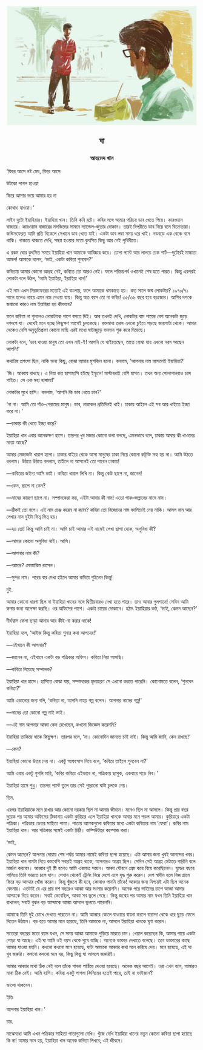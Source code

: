 <div align=center> <img align=center src='../images/prothomalo/ঘা@আহমেদ-খান.jpg' width=500px >

<h2 align=center>ঘা</h4><h3 align=center>আহমেদ খান</h3></div>

‘ফিরে আসে নষ্ট মেঘ, ফিরে আসে

উটকো পাগল হাওয়া

ফিরে আসার ভয়ে আমার হয় না

কোথাও যাওয়া।’

লাইন দুটো ইয়াহিয়ার। ইয়াহিয়া খান। তিনি কবি বটে। কবির সঙ্গে আমার পরিচয় ডাব খেতে গিয়ে। কারওয়ান বাজারে। কারওয়ান বাজারের মসজিদের সামনে স্যান্ডেল–জুতার দোকান। তারই বিপরীতে ডাব নিয়ে বসে বিক্রেতারা। জন্ডিসফেরত আমি প্রতি বিকেলে সেখানে ডাব খেতে যাই। একটা ডাব লম্বা সময় ধরে খাই। নড়বড়ে এক বেঞ্চে বসে থাকি। থাকতে থাকতে দেখি, সন্ধ্যা হওয়ার মতো কুৎসিত কিছু আর নেই পৃথিবীতে।

এ রকম ঘোর কুৎসিত সময়ে ইয়াহিয়া খান আমাকে আবিষ্কার করে। ঢোলা প্যান্ট আর লালচে চেক শার্ট—দুটোরই মান্ধাতা আমল! আমাকে বলেন, ‘ভাই, একটা কবিতা শুনবেন?’

কবিতায় আমার কোনো আগ্রহ নেই, কবিতে তো আরও নেই। ফলে পরিচয়পর্ব ওখানেই শেষ হতে পারত। কিন্তু এরপরই লোকটা বলে উঠল, ‘আমি ইয়াহিয়া, ইয়াহিয়া খান!’

এই নাম এখন মিরজাফরের মতোই এই বাংলায়; ফলে আমাকে থমকাতে হয়। কত সালে জন্ম লোকটার? ১৯৭০/৭১ সালে হলেও নাহয় এমন নাম দেওয়া যায়। কিন্তু অত বয়স তো না কবির! ৩৫/৩৬ বছর হবে বড়জোর। আশির দশকে জন্মানো কারও নাম ইয়াহিয়া হয় কীভাবে?

ফলে কবিতা না শুনলেও লোকটাকে পাশে বসতে দিই। আর তখনই দেখি, লোকটার বাম পায়ের বেশ অনেকটা জুড়ে দগদগে ঘা। দেখেই মনে হচ্ছে কিছুক্ষণ আগেই চুলকেছে। রক্তমাখা তরল এখনো চুইয়ে পড়ছে জায়গাটা থেকে। আমার থেকেও বেশি অনুভূতিপ্রবণ কোনো মাছি এরই মধ্যে ঘাটাজুড়ে ভনভন শুরু করে দিয়েছে।

লোকটা বলে, ‘ডাব খাওয়া মানুষ তো এখন নাই-ই! আপনি যে খাইতেছেন, তাতে বোঝা যায় এখনো নরম আছেন আপনি!’

কথাটায় প্রশংসা ছিল, নাকি অন্য কিছু, বোঝা আমার মুশকিল হলো। বললাম, ‘আপনার নাম আসলেই ইয়াহিয়া?’

‘জি। আব্বায় রাখছে। এ নিয়া কত হাসাহাসি হইছে ইস্কুলে! মাস্টাররাই বেশি হাসত। তখন অন্য পোলাপানরাও চান্স পাইত। সে এক মহা হাঙ্গামা!’

লোকটার মুখে হাসি। বললাম, ‘আপনি কি ডাব খেতে চান?’

‘না না। আমি তো গাঁও–গেরামের মানুষ। ডাব, নারকেল প্রতিদিনই খাই। ঢাকায় আইলে এই সব আর খাইতে ইচ্ছা করে না।’

—ঢাকায় কী খেতে ইচ্ছা করে?

ইয়াহিয়া খান এবার অনেকক্ষণ হাসে। তারপর খুব মজার কোনো কথা বলছে, এমনভাবে বলে, ঢাকায় আবার কী খাওনের মতো আছে?

আমার মেজাজটা খারাপ হলো। ঢাকার বাইরে থেকে আসা মানুষের ঢাকা নিয়ে কোনো কটূক্তি সহ্য হয় না। আমি উঠতে ধরলাম। উঠতে উঠতে বললাম, তাইলে না আসলেই তো পারেন ঢাকায়!

—কবিতার জইন্য আসি ভাই। কবিতা খারাপ লিখি না। কিন্তু কেউ ছাপে না, জানেন!

—কেন, ছাপে না কেন?

—নামের কারণে ছাপে না। সম্পাদকেরা কয়, এইটা আবার কী নাম! এতো পাক–জল্লাদের নামে নাম।

—ঠিকই তো বলে। এই নাম চেঞ্জ করেন না ক্যান? কবিরা তো নিজেদের নাম বদলিয়েই নেয় নাকি। আসল নাম আর লেখার নাম দুইটা ভিন্ন ভিন্ন হয়।

—হয় তো! কিন্তু আমি চাই না। আমি চাই আমার এই নামেই লেখা ছাপা হোক, অসুবিধা কী?

—আমার কোনো অসুবিধা নাই। আসি।

—আপনার নাম কী?

—আমার? মোস্তাকিম রাসেল।

—সুন্দর নাম। পরের বার দেখা হইলে আমার কবিতা শুইনেন কিন্তু!

দুই.

আমার কোনো ধারণা ছিল না ইয়াহিয়া খানের সঙ্গে দ্বিতীয়বারও দেখা হতে পারে। তাও আবার গুলশানে! সেদিন আমি রুনার জন্য অপেক্ষা করছি। ওর অফিসের পাশে। একটা চায়ের দোকানে। হঠাৎ ইয়াহিয়ার কণ্ঠ, ‘ভাই, কেমন আছেন?’

দীর্ঘশ্বাস ফেলা ছাড়া আমার আর কীই–বা করার থাকে!

ইয়াহিয়া বলে, ‘আইজ কিন্তু কবিতা শুনার কথা আপনের!’

—এইখানে কী আপনার?

—জানেন না, এইখানে একটা বড় পত্রিকার অফিস। কবিতা নিয়া আসছি।

—কবিতা নিয়েছে সম্পাদক?

ইয়াহিয়া খান হাসে। হাসিতে বোঝা যায়, সম্পাদকের হৃদয়হরণ সে এখনো করতে পারেনি। কোনোমতে বলেন, ‘শুনবেন কবিতা?’

আমি এড়ানোর জন্য বলি, ‘কবিতা না, আপনি নাহয় গল্প বলেন। আপনার নামের গল্প!’

—নামের তো কোনো গল্প নাই ভাই।

—এই নাম আপনার আব্বা কেন রেখেছেন, কখনো জিজ্ঞেস করেননি?

ইয়াহিয়া তাকিয়ে থাকে কিছুক্ষণ। তারপর বলে, ‘না। কোনোদিন জানতে চাই নাই। কিন্তু আমি জানি, কেন রাখছে!’

—কেন?

ইয়াহিয়া কোনো উত্তর দেয় না। একটু আফসোস নিয়ে বলে, ‘কবিতা তাইলে শুনবেন না?’

আমি এবার একটু গুগলি মারি, ‘কবির কবিতা এইভাবে না, পত্রিকায় ছাপুক, একবারে পড়ে নিব।’

ইয়াহিয়া হাসে শুধু। তারপর প্যান্ট তুলে তার সেই পুরোনো ঘাটা চুলকে নেয়।

তিন.

এরপর ইয়াহিয়াকে মনে রাখার আর কোনো দরকার ছিল না আমার জীবনে। মনেও ছিল না আসলে। কিন্তু প্রায় বছর দুয়েক পর আমার অফিসের ঠিকানায় একটা কুরিয়ার এলে ইয়াহিয়া খানকে আবার মনে পড়ল আমার। কুরিয়ারে একটা পত্রিকা। পত্রিকার ভেতর সাহিত্য পাতা। পাতায় অনেকগুলো কবিতার মধ্যে একটা কবিতার নাম ‘ফেরা’। কবির নাম ইয়াহিয়া খান। আর পত্রিকার সঙ্গেই একটা চিঠি। কম্পিউটারে কম্পোজ করা।

‘ভাই,

কেমন আছেন? আপনার দোয়ায় শেষ পর্যন্ত আমার নামেই কবিতা ছাপা হয়েছে। এটা আমার জন্য খুবই আনন্দের খবর। ইয়াহিয়া খান নামটা নিয়ে কমবেশি সবারই আগ্রহ থাকে; আপনারও আগ্রহ ছিল। সেদিন সেই আগ্রহ মেটাতে পারিনি বলে মার্জনা করবেন। আব্বার দুই স্ত্রী হলেও আমি একমাত্র সন্তান। আব্বা যৌবনে প্রেম করে বিয়ে করেছিলেন। যুদ্ধের বছরে পালিয়ে তিনি ভারতে চলে যান। সেখান থেকেই ট্রেনিং নিয়ে দেশে এসে যুদ্ধ শুরু করেন। দেশ স্বাধীন হলে নিজ গ্রামে ফিরে বড় আম্মার খোঁজ করেন। কিন্তু খুঁজলে কী হবে, কোথাও পাননি তাঁকে! আব্বার জন্য নিশ্চয়ই এটা ছিল অনেক বেদনার। এতটাই যে এর প্রায় দশ বছরেও আব্বা আর সংসার করেননি। অনেক পরে ভাইদের চাপে আব্বা আমার আম্মাকে বিয়ে করেন। সবাই ভেবেছিল, আব্বা সব ভুলে গেছে। কিন্তু জন্মের পর আমার নাম যখন তিনি ইয়াহিয়া খান রাখলেন; সবাই বুঝল বড় আম্মাকে আব্বা আসলে ভুলতে পারেননি।

আমাকে তিনি দুই চোখে দেখতে পারতেন না। আমি আব্বার কোলে যাওয়ার বায়না করলে বারান্দা থেকে ধরে ছুড়ে ফেলে দিতেন উঠানে। বড় হয়ে আমার মনে হয়েছে, তিনি আমাকে না, আসলে ইয়াহিয়া খানকে ঘৃণা করেন।

সতেরো বছরের মতো বয়স যখন, সে সময় আব্বা আমাকে পুড়িয়ে মারতে চান। খেয়াল করেছেন কি, আমার পায়ে একটা পোড়া ঘা আছে। এই ঘা আমি ওই বয়স থেকে পুষে যাচ্ছি। অনেকে ডাক্তার দেখাতে বলেছে। তবে ডাক্তারের কাছে আমার যাওয়া হয়নি। কখনো কখনো মনে হয়েছে, ঘাটা আমাকে আব্বার কথা মনে করিয়ে দেয়। মনে হয়েছে, এই ঘা খুব জরুরি। কখনো কখনো মনে হয়, কিছু কিছু ঘা আসলে জরুরিই।

আমার আব্বার মাথা ঠিক নেই বলে তাঁকে পাবনা পাঠিয়ে দেওয়া হয়েছে। অনেক বছর আগেই। ওরা এখন বলে, আমারও মাথা ঠিক নেই। আমি হাসি। কবিরা একটু পাগলা কিসিমের হতেই পারে, তাই না ভাইজান?

ভালো থাকবেন।

ইতি

আপনার ইয়াহিয়া খান।’

চার.

মাঝেমধ্যে আমি এখন পত্রিকার সাহিত্য পাতাগুলো দেখি। খুঁজে দেখি ইয়াহিয়া খানের নতুন কোনো কবিতা ছাপা হয়েছে কি না! আমার মনে হয়, ইয়াহিয়া খান অনেক কবিতা লিখবে; এই জীবনে।


